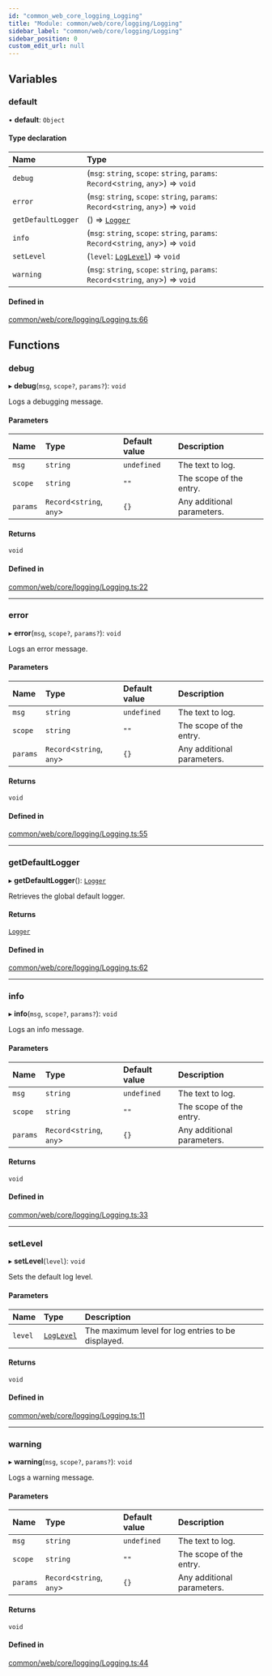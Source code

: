 ```yaml
---
id: "common_web_core_logging_Logging"
title: "Module: common/web/core/logging/Logging"
sidebar_label: "common/web/core/logging/Logging"
sidebar_position: 0
custom_edit_url: null
---
```


## Variables

### default

• **default**: `Object`

#### Type declaration

| Name | Type |
| :------ | :------ |
| `debug` | (`msg`: `string`, `scope`: `string`, `params`: `Record`<`string`, `any`\>) => `void` |
| `error` | (`msg`: `string`, `scope`: `string`, `params`: `Record`<`string`, `any`\>) => `void` |
| `getDefaultLogger` | () => [`Logger`](../classes/common_web_core_logging_Logger.Logger.md) |
| `info` | (`msg`: `string`, `scope`: `string`, `params`: `Record`<`string`, `any`\>) => `void` |
| `setLevel` | (`level`: [`LogLevel`](../enums/common_web_core_logging_LogRecord.LogLevel.md)) => `void` |
| `warning` | (`msg`: `string`, `scope`: `string`, `params`: `Record`<`string`, `any`\>) => `void` |

#### Defined in

[common/web/core/logging/Logging.ts:66](https://github.com/Soroush9978/rds-ng/blob/165bdc6/src/common/web/core/logging/Logging.ts#L66)

## Functions

### debug

▸ **debug**(`msg`, `scope?`, `params?`): `void`

Logs a debugging message.

#### Parameters

| Name | Type | Default value | Description |
| :------ | :------ | :------ | :------ |
| `msg` | `string` | `undefined` | The text to log. |
| `scope` | `string` | `""` | The scope of the entry. |
| `params` | `Record`<`string`, `any`\> | `{}` | Any additional parameters. |

#### Returns

`void`

#### Defined in

[common/web/core/logging/Logging.ts:22](https://github.com/Soroush9978/rds-ng/blob/165bdc6/src/common/web/core/logging/Logging.ts#L22)

___

### error

▸ **error**(`msg`, `scope?`, `params?`): `void`

Logs an error message.

#### Parameters

| Name | Type | Default value | Description |
| :------ | :------ | :------ | :------ |
| `msg` | `string` | `undefined` | The text to log. |
| `scope` | `string` | `""` | The scope of the entry. |
| `params` | `Record`<`string`, `any`\> | `{}` | Any additional parameters. |

#### Returns

`void`

#### Defined in

[common/web/core/logging/Logging.ts:55](https://github.com/Soroush9978/rds-ng/blob/165bdc6/src/common/web/core/logging/Logging.ts#L55)

___

### getDefaultLogger

▸ **getDefaultLogger**(): [`Logger`](../classes/common_web_core_logging_Logger.Logger.md)

Retrieves the global default logger.

#### Returns

[`Logger`](../classes/common_web_core_logging_Logger.Logger.md)

#### Defined in

[common/web/core/logging/Logging.ts:62](https://github.com/Soroush9978/rds-ng/blob/165bdc6/src/common/web/core/logging/Logging.ts#L62)

___

### info

▸ **info**(`msg`, `scope?`, `params?`): `void`

Logs an info message.

#### Parameters

| Name | Type | Default value | Description |
| :------ | :------ | :------ | :------ |
| `msg` | `string` | `undefined` | The text to log. |
| `scope` | `string` | `""` | The scope of the entry. |
| `params` | `Record`<`string`, `any`\> | `{}` | Any additional parameters. |

#### Returns

`void`

#### Defined in

[common/web/core/logging/Logging.ts:33](https://github.com/Soroush9978/rds-ng/blob/165bdc6/src/common/web/core/logging/Logging.ts#L33)

___

### setLevel

▸ **setLevel**(`level`): `void`

Sets the default log level.

#### Parameters

| Name | Type | Description |
| :------ | :------ | :------ |
| `level` | [`LogLevel`](../enums/common_web_core_logging_LogRecord.LogLevel.md) | The maximum level for log entries to be displayed. |

#### Returns

`void`

#### Defined in

[common/web/core/logging/Logging.ts:11](https://github.com/Soroush9978/rds-ng/blob/165bdc6/src/common/web/core/logging/Logging.ts#L11)

___

### warning

▸ **warning**(`msg`, `scope?`, `params?`): `void`

Logs a warning message.

#### Parameters

| Name | Type | Default value | Description |
| :------ | :------ | :------ | :------ |
| `msg` | `string` | `undefined` | The text to log. |
| `scope` | `string` | `""` | The scope of the entry. |
| `params` | `Record`<`string`, `any`\> | `{}` | Any additional parameters. |

#### Returns

`void`

#### Defined in

[common/web/core/logging/Logging.ts:44](https://github.com/Soroush9978/rds-ng/blob/165bdc6/src/common/web/core/logging/Logging.ts#L44)
